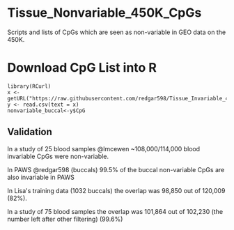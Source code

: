 # Tissue_Nonvariable_450K_CpGs
Scripts and lists of CpGs which are seen as non-variable in GEO data on the 450K.

# Download CpG List into R
```{r}
library(RCurl)
x <- getURL("https://raw.githubusercontent.com/redgar598/Tissue_Invariable_450K_CpGs/master/Invariant_Buccal_CpGs.csv")
y <- read.csv(text = x)
nonvariable_buccal<-y$CpG
```

## Validation
In a study of 25 blood samples @lmcewen ~108,000/114,000 blood invariable CpGs were non-variable. 

In PAWS @redgar598 (buccals) 99.5% of the buccal non-variable CpGs are also invariable in PAWS

In Lisa's training data (1032 buccals) the overlap was 98,850 out of 120,009 (82%).

In a study of 75 blood samples the overlap was 101,864 out of 102,230 (the number left after other filtering) (99.6%)
